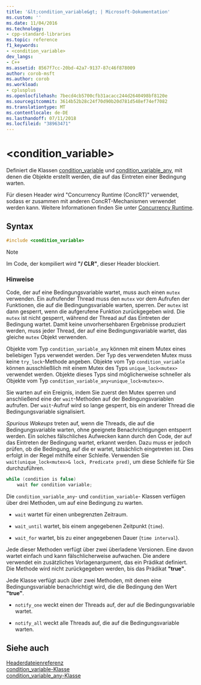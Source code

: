 ```yaml
---
title: '&lt;condition_variable&gt; | Microsoft-Dokumentation'
ms.custom: ''
ms.date: 11/04/2016
ms.technology:
- cpp-standard-libraries
ms.topic: reference
f1_keywords:
- <condition_variable>
dev_langs:
- C++
ms.assetid: 8567f7cc-20bd-42a7-9137-87c46f878009
author: corob-msft
ms.author: corob
ms.workload:
- cplusplus
ms.openlocfilehash: 7becd4cb5700cfb31acacc244d2640498bf8120e
ms.sourcegitcommit: 3614b52b28c24f70d90b20d781d548ef74ef7082
ms.translationtype: MT
ms.contentlocale: de-DE
ms.lasthandoff: 07/11/2018
ms.locfileid: "38963471"
---
```

# <a name="ltconditionvariablegt"></a>&lt;condition_variable&gt;

Definiert die Klassen [condition_variable](../standard-library/condition-variable-class.md) und [condition_variable_any](../standard-library/condition-variable-any-class.md), mit denen die Objekte erstellt werden, die auf das Eintreten einer Bedingung warten.

Für diesen Header wird "Concurrency Runtime (ConcRT)" verwendet, sodass er zusammen mit anderen ConcRT-Mechanismen verwendet werden kann. Weitere Informationen finden Sie unter [Concurrency Runtime](../parallel/concrt/concurrency-runtime.md).

## <a name="syntax"></a>Syntax

```cpp
#include <condition_variable>
```

> [!NOTE]
> Im Code, der kompiliert wird **"/ CLR"**, dieser Header blockiert.

### <a name="remarks"></a>Hinweise

Code, der auf eine Bedingungsvariable wartet, muss auch einen `mutex` verwenden. Ein aufrufender Thread muss den `mutex` vor dem Aufrufen der Funktionen, die auf die Bedingungsvariable warten, sperren. Der `mutex` ist dann gesperrt, wenn die aufgerufene Funktion zurückgegeben wird. Die `mutex` ist nicht gesperrt, während der Thread auf das Eintreten der Bedingung wartet. Damit keine unvorhersehbaren Ergebnisse produziert werden, muss jeder Thread, der auf eine Bedingungsvariable wartet, das gleiche `mutex` Objekt verwenden.

Objekte vom Typ `condition_variable_any` können mit einem Mutex eines beliebigen Typs verwendet werden. Der Typ des verwendeten Mutex muss keine `try_lock`-Methode angeben. Objekte vom Typ `condition_variable` können ausschließlich mit einem Mutex des Typs `unique_lock<mutex>` verwendet werden. Objekte dieses Typs sind möglicherweise schneller als Objekte vom Typ `condition_variable_any<unique_lock<mutex>>`.

Sie warten auf ein Ereignis, indem Sie zuerst den Mutex sperren und anschließend eine der `wait`-Methoden auf der Bedingungsvariablen aufrufen. Der `wait`-Aufruf wird so lange gesperrt, bis ein anderer Thread die Bedingungsvariable signalisiert.

*Spurious Wakeups* treten auf, wenn die Threads, die auf die Bedingungsvariable warten, ohne geeignete Benachrichtigungen entsperrt werden. Ein solches fälschliches Aufwecken kann durch den Code, der auf das Eintreten der Bedingung wartet, erkannt werden. Dazu muss er jedoch prüfen, ob die Bedingung, auf die er wartet, tatsächlich eingetreten ist. Dies erfolgt in der Regel mithilfe einer Schleife. Verwenden Sie `wait(unique_lock<mutex>& lock, Predicate pred)`, um diese Schleife für Sie durchzuführen.

```cpp
while (condition is false)
    wait for condition variable;
```

Die `condition_variable_any`- und `condition_variable`- Klassen verfügen über drei Methoden, um auf eine Bedingung zu warten.

- `wait` wartet für einen unbegrenzten Zeitraum.

- `wait_until` wartet, bis einem angegebenen Zeitpunkt (`time`).

- `wait_for` wartet, bis zu einer angegebenen Dauer (`time interval`).

Jede dieser Methoden verfügt über zwei überladene Versionen. Eine davon wartet einfach und kann fälschlicherweise aufwachen. Die andere verwendet ein zusätzliches Vorlagenargument, das ein Prädikat definiert. Die Methode wird nicht zurückgegeben werden, bis das Prädikat **"true"**.

Jede Klasse verfügt auch über zwei Methoden, mit denen eine Bedingungsvariable benachrichtigt wird, die die Bedingung den Wert **"true"**.

- `notify_one` weckt einen der Threads auf, der auf die Bedingungsvariable wartet.

- `notify_all` weckt alle Threads auf, die auf die Bedingungsvariable warten.

## <a name="see-also"></a>Siehe auch

[Headerdateienreferenz](../standard-library/cpp-standard-library-header-files.md)<br/>
[condition_variable-Klasse](../standard-library/condition-variable-class.md)<br/>
[condition_variable_any-Klasse](../standard-library/condition-variable-any-class.md)<br/>
